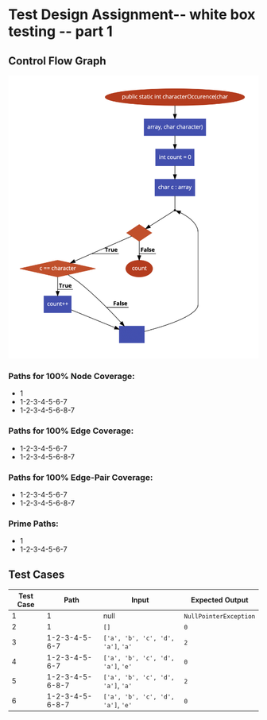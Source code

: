 # Test Design Assignment-- white box testing -- part 1

## Control Flow Graph
![Control Flow Graph](images/cfg.png)

### Paths for 100% Node Coverage:

- 1
- 1-2-3-4-5-6-7
- 1-2-3-4-5-6-8-7

### Paths for 100% Edge Coverage:

- 1-2-3-4-5-6-7
- 1-2-3-4-5-6-8-7

### Paths for 100% Edge-Pair Coverage:

- 1-2-3-4-5-6-7
- 1-2-3-4-5-6-8-7

### Prime Paths:

- 1
- 1-2-3-4-5-6-7

## Test Cases
| Test Case | Path | Input | Expected Output |
|-----------|------|-------|-----------------|
| 1         | 1    | null  | `NullPointerException` |
| 2         | 1    | `[]`  | `0`               |
| 3         | 1-2-3-4-5-6-7 | `['a', 'b', 'c', 'd', 'a']`, `'a'` | `2` |
| 4         | 1-2-3-4-5-6-7 | `['a', 'b', 'c', 'd', 'a']`, `'e'` | `0` |
| 5         | 1-2-3-4-5-6-8-7 | `['a', 'b', 'c', 'd', 'a']`, `'a'` | `2` |
| 6         | 1-2-3-4-5-6-8-7 | `['a', 'b', 'c', 'd', 'a']`, `'e'` | `0` |

